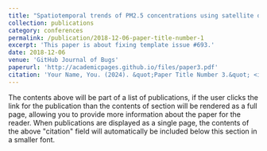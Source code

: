 ```yaml
---
title: "Spatiotemporal trends of PM2.5 concentrations using satellite data in Meghalaya, India"
collection: publications
category: conferences
permalink: /publication/2018-12-06-paper-title-number-1
excerpt: 'This paper is about fixing template issue #693.'
date: 2018-12-06
venue: 'GitHub Journal of Bugs'
paperurl: 'http://academicpages.github.io/files/paper3.pdf'
citation: 'Your Name, You. (2024). &quot;Paper Title Number 3.&quot; <i>GitHub Journal of Bugs</i>. 1(3).'
---
```


The contents above will be part of a list of publications, if the user clicks the link for the publication than the contents of section will be rendered as a full page, allowing you to provide more information about the paper for the reader. When publications are displayed as a single page, the contents of the above "citation" field will automatically be included below this section in a smaller font.
